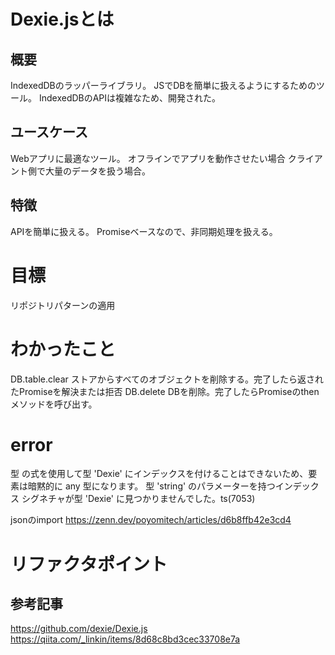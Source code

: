 # Dexie.jsとは

## 概要
IndexedDBのラッパーライブラリ。
JSでDBを簡単に扱えるようにするためのツール。
IndexedDBのAPIは複雑なため、開発された。

## ユースケース
Webアプリに最適なツール。
オフラインでアプリを動作させたい場合
クライアント側で大量のデータを扱う場合。

## 特徴
APIを簡単に扱える。
Promiseベースなので、非同期処理を扱える。

# 目標
リポジトリパターンの適用

# わかったこと
DB.table.clear  ストアからすべてのオブジェクトを削除する。完了したら返されたPromiseを解決または拒否
DB.delete       DBを削除。完了したらPromiseのthenメソッドを呼び出す。

# error
型  の式を使用して型 'Dexie' にインデックスを付けることはできないため、要素は暗黙的に any 型になります。
  型 'string' のパラメーターを持つインデックス シグネチャが型 'Dexie' に見つかりませんでした。ts(7053)


jsonのimport
  https://zenn.dev/poyomitech/articles/d6b8ffb42e3cd4

# リファクタポイント



## 参考記事
https://github.com/dexie/Dexie.js
https://qiita.com/_linkin/items/8d68c8bd3cec33708e7a

